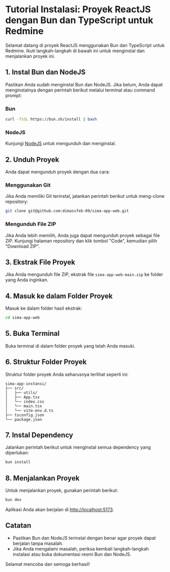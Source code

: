 # Tutorial Instalasi: Proyek ReactJS dengan Bun dan TypeScript untuk Redmine

Selamat datang di proyek ReactJS menggunakan Bun dan TypeScript untuk Redmine. Ikuti langkah-langkah di bawah ini untuk menginstal dan menjalankan proyek ini.

## 1. Instal Bun dan NodeJS

Pastikan Anda sudah menginstal Bun dan NodeJS. Jika belum, Anda dapat menginstalnya dengan perintah berikut melalui terminal atau command prompt:

### Bun

```bash
curl -fsSL https://bun.sh/install | bash
```

### NodeJS

Kunjungi [NodeJS](https://nodejs.org/en) untuk mengunduh dan menginstal.

## 2. Unduh Proyek

Anda dapat mengunduh proyek dengan dua cara:

### Menggunakan Git

Jika Anda memiliki Git terinstal, jalankan perintah berikut untuk meng-clone repository:

```bash
git clone git@github.com:dimassfeb-09/sima-app-web.git
```

### Mengunduh File ZIP

Jika Anda lebih memilih, Anda juga dapat mengunduh proyek sebagai file ZIP. Kunjungi halaman repository dan klik tombol "Code", kemudian pilih "Download ZIP".

## 3. Ekstrak File Proyek

Jika Anda mengunduh file ZIP, ekstrak file `sima-app-web-main.zip` ke folder yang Anda inginkan.

## 4. Masuk ke dalam Folder Proyek

Masuk ke dalam folder hasil ekstrak:

```bash
cd sima-app-web
```

## 5. Buka Terminal

Buka terminal di dalam folder proyek yang telah Anda masuki.

## 6. Struktur Folder Proyek

Struktur folder proyek Anda seharusnya terlihat seperti ini:

```
sima-app-instansi/
├── src/
│   ├── utils/
│   ├── App.tsx
│   └── index.css
│   └── main.tsx
│   └── vite-env.d.ts
├── tsconfig.json
└── package.json
```

## 7. Instal Dependency

Jalankan perintah berikut untuk menginstal semua dependency yang diperlukan:

```bash
bun install
```

## 8. Menjalankan Proyek

Untuk menjalankan proyek, gunakan perintah berikut:

```bash
bun dev
```

Aplikasi Anda akan berjalan di [http://localhost:5173](http://localhost:5173).

## Catatan

- Pastikan Bun dan NodeJS terinstal dengan benar agar proyek dapat berjalan tanpa masalah.
- Jika Anda mengalami masalah, periksa kembali langkah-langkah instalasi atau buka dokumentasi resmi Bun dan NodeJS.

Selamat mencoba dan semoga berhasil!
